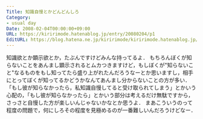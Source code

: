 ```yaml
---
Title: 知識自慢とかどんどんしろ
Category:
- usual day
Date: 2008-02-04T00:00:00+09:00
URL: https://kiririmode.hatenablog.jp/entry/20080204/p1
EditURL: https://blog.hatena.ne.jp/kiririmode/kiririmode.hatenablog.jp/atom/entry/8454420450078215540
---
```



知識欲とか顕示欲とか，たぶんですけどみんな持ってるよ．
もちろんぼくが知らないことをあんまし顕示されるとムカつきますけど，もしぼくが"知らないこと"なるものをもし知ってたら盛り上がれたんだろうなーとか思いますし，相手にとってぼくが知ってるかどうかなんてあんまし分からないことの方が多い．
「もし彼が知らなかったら，私知識自慢してると受け取られてしまう」とかいう心配の，「もし彼が知らなかったら」とかいう部分は考えるだけ無駄ですから，さっさと自慢した方が楽しいんじゃないかなとか思うよ．
まあこういうのって程度の問題で，何にしろその程度を見極めるのが一番難しいんだろうけどなー．
